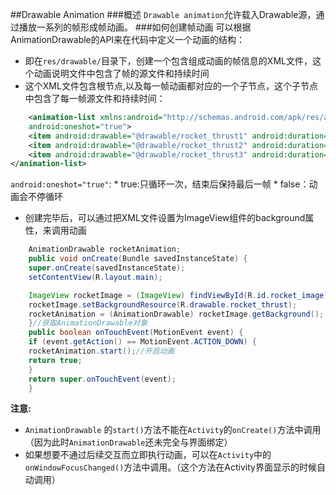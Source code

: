 ##Drawable Animation
###概述
`Drawable animation`允许载入Drawable源，通过播放一系列的帧形成帧动画。
###如何创建帧动画
可以根据AnimationDrawable的API来在代码中定义一个动画的结构：
*	即在`res/drawable/`目录下，创建一个包含组成动画的帧信息的XML文件，这个动画说明文件中包含了帧的源文件和持续时间
*	这个XML文件包含根节点<animation-list>,以及每一帧动画都对应的一个子节点<item>，这个子节点中包含了每一帧源文件和持续时间：
```xml
	<animation-list xmlns:android="http://schemas.android.com/apk/res/android"
    android:oneshot="true">
    <item android:drawable="@drawable/rocket_thrust1" android:duration="200" />
    <item android:drawable="@drawable/rocket_thrust2" android:duration="200" />
    <item android:drawable="@drawable/rocket_thrust3" android:duration="200" />
</animation-list>
```
`android:oneshot="true"`:
	*	true:只循环一次，结束后保持最后一帧
	*	false：动画会不停循环

*	创建完毕后，可以通过把XML文件设置为ImageView组件的background属性，来调用动画
```java
	AnimationDrawable rocketAnimation;
	public void onCreate(Bundle savedInstanceState) {
  	super.onCreate(savedInstanceState);
  	setContentView(R.layout.main);

  	ImageView rocketImage = (ImageView) findViewById(R.id.rocket_image);
  	rocketImage.setBackgroundResource(R.drawable.rocket_thrust);
  	rocketAnimation = (AnimationDrawable) rocketImage.getBackground();
	}//获取AnimationDrawable对象
	public boolean onTouchEvent(MotionEvent event) {
  	if (event.getAction() == MotionEvent.ACTION_DOWN) {
    rocketAnimation.start();//开启动画
    return true;
  	}
  	return super.onTouchEvent(event);
	}
```

**注意:**
*	`AnimationDrawable` 的`start()`方法不能在`Activity`的`onCreate()`方法中调用（因为此时`AnimationDrawable`还未完全与界面绑定）
*	如果想要不通过后续交互而立即执行动画，可以在`Activity`中的`onWindowFocusChanged()`方法中调用。（这个方法在Activity界面显示的时候自动调用）